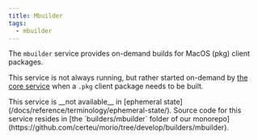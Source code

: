 ```yaml
---
title: Mbuilder
tags:
  - mbuilder
---
```


The `mbuilder` service provides on-demand builds for MacOS (pkg) client packages.

This service is not always running, but rather started on-demand by [the core
service](/docs/reference/services/core) when a `.pkg` client package needs to
be built.

<Note>
This service is __not available__ in [ephemeral state](/docs/reference/terminology/ephemeral-state/).
</Note>

<Scode>
Source code for this service resides in [the `builders/mbuilder` folder of our monorepo](https://github.com/certeu/morio/tree/develop/builders/mbuilder).
</Scode>


